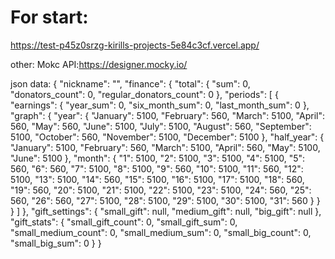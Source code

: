 # For start:

https://test-p45z0srzg-kirills-projects-5e84c3cf.vercel.app/

other:
Mokc API:https://designer.mocky.io/

json data:
{
  "nickname": "",
  "finance": {
    "total": {
      "sum": 0,
      "donators_count": 0,
      "regular_donators_count": 0
    },
    "periods": [
      {
        "earnings": {
          "year_sum": 0,
          "six_month_sum": 0,
          "last_month_sum": 0
        },
        "graph": {
          "year": {
            "January": 5100,
            "February": 560,
            "March": 5100,
            "April": 560,
            "May": 560,
            "June": 5100,
            "July": 5100,
            "August": 560,
            "September": 5100,
            "October": 560,
            "November": 5100,
            "December": 5100
          },
          "half_year": {
            "January": 5100,
            "February": 560,
            "March": 5100,
            "April": 560,
            "May": 5100,
            "June": 5100
          },
          "month": {
            "1": 5100,
            "2": 5100,
            "3": 5100,
            "4": 5100,
            "5": 560,
            "6": 560,
            "7": 5100,
            "8": 5100,
            "9": 560,
            "10": 5100,
            "11": 560,
            "12": 5100,
            "13": 5100,
            "14": 560,
            "15": 5100,
            "16": 5100,
            "17": 5100,
            "18": 560,
            "19": 560,
            "20": 5100,
            "21": 5100,
            "22": 5100,
            "23": 5100,
            "24": 560,
            "25": 560,
            "26": 560,
            "27": 5100,
            "28": 5100,
            "29": 5100,
            "30": 5100,
            "31": 560
          }
        }
      }
    ]
  },
  "gift_settings": {
    "small_gift": null,
    "medium_gift": null,
    "big_gift": null
  },
  "gift_stats": {
    "small_gift_count": 0,
    "small_gift_sum": 0,
    "small_medium_count": 0,
    "small_medium_sum": 0,
    "small_big_count": 0,
    "small_big_sum": 0
  }
}